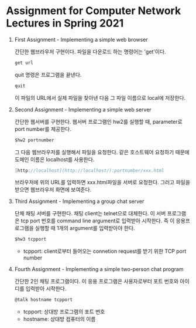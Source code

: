 # Assignment for Computer Network Lectures in Spring 2021

1. First Assignment - Implementing a simple web browser

    간단한 웹브라우저 구현이다.
    파일을 다운로드 하는 명령어는 'get'이다.
    
    ```c
    get url
    ```
    
    quit 명령은 프로그램을 끝낸다.
    
    ```c
    quit
    ```
    
    이 파일의 URL에서 실제 파일을 찾아낸 다음 그 파일 이름으로 local에 저장한다.
    
2. Second Assignment - Implementing a simple web server
    
    간단한 웹서버를 구현한다.
    웹서버 프로그램인 hw2를 실행할 때, parameter로 port number를 제공한다.
    
    ```c
    $hw2 portnumber
    ```
    
    그 다음 웹브라우저를 실행해서 파일을 요청한다.
    같은 호스트웨어 요청하기 때문에 도메인 이름은 localhost를 사용한다.
    
    ```c
    [http://localhost](http://localhost/):portnumber/xxx.html
    ```
    
    브라우저에 위의 URL를 입력하면 xxx.html파일을 서버로 요청한다.
    그러고 파일을 받으면 웹브라우저 화면에 보여준다.
    
3. Third Assignment - Implementing a group chat server

    단체 채팅 서버를 구현한다. 채팅 client는 telnet으로 대체한다. 이 서버 프로그램은 tcp port 번호를 command line argument로 입력받아 시작한다. 즉 이 응용프로그램을 실행할 때 1개의 argument를 입력받아야 한다.
    
    ```c
    $hw3 tcpport
    ```
    
    - tcpport: client로부터 들어오는 connetion request를 받기 위한 TCP port number

4.  Fourth Assignment - Implementing a simple two-person chat program

    간단한 2인 채팅 프로그램이다.
    이 응용 프로그램은 사용자로부터 포트 번호와 아이디를 입력받아 시작한다.
    
    ```c
    @talk hostname tcpport
    ```
    
    - tcpport: 상대방 프로그램의 포트 번호
    - hostname: 상대방 컴퓨터의 이름